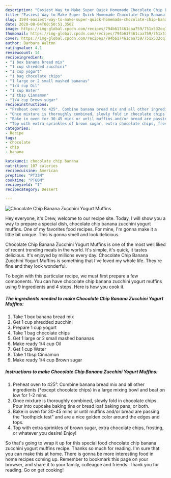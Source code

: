 ```yaml
---
description: "Easiest Way to Make Super Quick Homemade Chocolate Chip Banana Zucchini Yogurt Muffins"
title: "Easiest Way to Make Super Quick Homemade Chocolate Chip Banana Zucchini Yogurt Muffins"
slug: 3594-easiest-way-to-make-super-quick-homemade-chocolate-chip-banana-zucchini-yogurt-muffins
date: 2020-08-04T00:50:51.350Z
image: https://img-global.cpcdn.com/recipes/794b617461caa759/751x532cq70/chocolate-chip-banana-zucchini-yogurt-muffins-recipe-main-photo.jpg
thumbnail: https://img-global.cpcdn.com/recipes/794b617461caa759/751x532cq70/chocolate-chip-banana-zucchini-yogurt-muffins-recipe-main-photo.jpg
cover: https://img-global.cpcdn.com/recipes/794b617461caa759/751x532cq70/chocolate-chip-banana-zucchini-yogurt-muffins-recipe-main-photo.jpg
author: Barbara Walton
ratingvalue: 4.1
reviewcount: 14
recipeingredient:
- "1 box banana bread mix"
- "1 cup shredded zucchini"
- "1 cup yogurt"
- "1 bag chocolate chips"
- "1 large or 2 small mashed bananas"
- "1/4 cup Oil"
- "1 cup Water"
- "1 tbsp Cinnamon"
- "1/4 cup Brown sugar"
recipeinstructions:
- "Preheat oven to 425°. Combine banana bread mix and all other ingredients (*except chocolate chips) in a large mixing bowl and beat on low for 1-2 mins."
- "Once mixture is thoroughly combined, slowly fold in chocolate chips. Pour into cupcake baking tins or bread loaf baking pans, or both."
- "Bake in oven for 30-45 mins or until muffins and/or bread are passing the &#34;toothpick test&#34; and are a nice golden color around the edges and tops."
- "Top with extra sprinkles of brown sugar, extra chocolate chips, frosting, or whatever you desire! Enjoy!"
categories:
- Recipe
tags:
- chocolate
- chip
- banana

katakunci: chocolate chip banana 
nutrition: 107 calories
recipecuisine: American
preptime: "PT33M"
cooktime: "PT60M"
recipeyield: "1"
recipecategory: Dessert

---
```



![Chocolate Chip Banana Zucchini Yogurt Muffins](https://img-global.cpcdn.com/recipes/794b617461caa759/751x532cq70/chocolate-chip-banana-zucchini-yogurt-muffins-recipe-main-photo.jpg)

Hey everyone, it's Drew, welcome to our recipe site. Today, I will show you a way to prepare a special dish, chocolate chip banana zucchini yogurt muffins. One of my favorites food recipes. For mine, I'm gonna make it a little bit unique. This is gonna smell and look delicious.



Chocolate Chip Banana Zucchini Yogurt Muffins is one of the most well liked of recent trending meals in the world. It's simple, it's quick, it tastes delicious. It's enjoyed by millions every day. Chocolate Chip Banana Zucchini Yogurt Muffins is something that I've loved my whole life. They're fine and they look wonderful.


To begin with this particular recipe, we must first prepare a few components. You can have chocolate chip banana zucchini yogurt muffins using 9 ingredients and 4 steps. Here is how you cook it.

<!--inarticleads1-->

##### The ingredients needed to make Chocolate Chip Banana Zucchini Yogurt Muffins:

1. Take 1 box banana bread mix
1. Get 1 cup shredded zucchini
1. Prepare 1 cup yogurt
1. Take 1 bag chocolate chips
1. Get 1 large or 2 small mashed bananas
1. Make ready 1/4 cup Oil
1. Get 1 cup Water
1. Take 1 tbsp Cinnamon
1. Make ready 1/4 cup Brown sugar




<!--inarticleads2-->

##### Instructions to make Chocolate Chip Banana Zucchini Yogurt Muffins:

1. Preheat oven to 425°. Combine banana bread mix and all other ingredients (*except chocolate chips) in a large mixing bowl and beat on low for 1-2 mins.
1. Once mixture is thoroughly combined, slowly fold in chocolate chips. Pour into cupcake baking tins or bread loaf baking pans, or both.
1. Bake in oven for 30-45 mins or until muffins and/or bread are passing the &#34;toothpick test&#34; and are a nice golden color around the edges and tops.
1. Top with extra sprinkles of brown sugar, extra chocolate chips, frosting, or whatever you desire! Enjoy!




So that's going to wrap it up for this special food chocolate chip banana zucchini yogurt muffins recipe. Thanks so much for reading. I'm sure that you can make this at home. There is gonna be more interesting food in home recipes coming up. Remember to bookmark this page on your browser, and share it to your family, colleague and friends. Thank you for reading. Go on get cooking!
